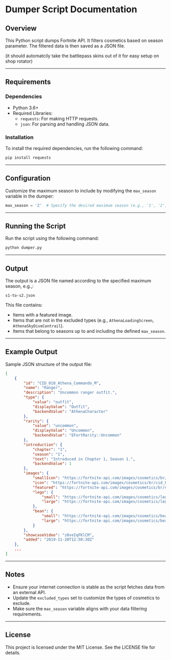 # Dumper Script Documentation

## Overview
This Python script dumps  Fortnite API. It filters cosmetics based on season parameter. The filtered data is then saved as a JSON file.

(it should automatcily take the battlepass skins out of it for easy setup on shop rotator)

---

## Requirements
### Dependencies
- Python 3.6+
- Required Libraries:
  - `requests`: For making HTTP requests.
  - `json`: For parsing and handling JSON data.

### Installation
To install the required dependencies, run the following command:
```bash
pip install requests
```

---

## Configuration
Customize the maximum season to include by modifying the `max_season` variable in the dumper:
```python
max_season = '2'  # Specify the desired maximum season (e.g., '1', '2', etc.)
```

---


## Running the Script
Run the script using the following command:
```bash
python dumper.py
```

---

## Output
The output is a JSON file named according to the specified maximum season, e.g.,:
```
s1-to-s2.json
```
This file contains:
- Items with a featured image.
- Items that are not in the excluded types (e.g., `AthenaLoadingScreen`, `AthenaSkyDiveContrail`).
- Items that belong to seasons up to and including the defined `max_season`.

---

## Example Output
Sample JSON structure of the output file:
```json
[
    {
        "id": "CID_010_Athena_Commando_M",
        "name": "Ranger",
        "description": "Uncommon ranger outfit.",
        "type": {
            "value": "outfit",
            "displayValue": "Outfit",
            "backendValue": "AthenaCharacter"
        },
        "rarity": {
            "value": "uncommon",
            "displayValue": "Uncommon",
            "backendValue": "EFortRarity::Uncommon"
        },
        "introduction": {
            "chapter": "1",
            "season": "1",
            "text": "Introduced in Chapter 1, Season 1.",
            "backendValue": 1
        },
        "images": {
            "smallIcon": "https://fortnite-api.com/images/cosmetics/br/cid_010_athena_commando_m/smallicon.png",
            "icon": "https://fortnite-api.com/images/cosmetics/br/cid_010_athena_commando_m/icon.png",
            "featured": "https://fortnite-api.com/images/cosmetics/br/cid_010_athena_commando_m/featured.png",
            "lego": {
                "small": "https://fortnite-api.com/images/cosmetics/lego/cid_010_athena_commando_m/small.png",
                "large": "https://fortnite-api.com/images/cosmetics/lego/cid_010_athena_commando_m/large.png"
            },
            "bean": {
                "small": "https://fortnite-api.com/images/cosmetics/beans/bean_ranger/small.png",
                "large": "https://fortnite-api.com/images/cosmetics/beans/bean_ranger/large.png"
            }
        },
        "showcaseVideo": "z8veIqFKlCM",
        "added": "2019-11-20T12:50:30Z"
    },
    ...
]
```

---

## Notes
- Ensure your internet connection is stable as the script fetches data from an external API.
- Update the `excluded_types` set to customize the types of cosmetics to exclude.
- Make sure the `max_season` variable aligns with your data filtering requirements.

---

## License
This project is licensed under the MIT License. See the LICENSE file for details.

